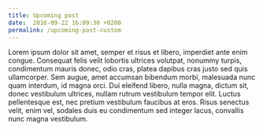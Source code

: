 ```yaml
---
title: Upcoming post
date:  2016-09-22 16:09:30 +0200
permalink: /upcoming-post-custom
---
```

Lorem ipsum dolor sit amet, semper et risus et libero, imperdiet ante enim congue. Consequat felis velit lobortis ultrices volutpat, nonummy turpis, condimentum mauris donec, odio cras, platea dapibus cras justo sed quis ullamcorper. Sem augue, amet accumsan bibendum morbi, malesuada nunc quam interdum, id magna orci. Dui eleifend libero, nulla magna, dictum sit, donec vestibulum ultrices, nullam rutrum vestibulum tempor elit. Luctus pellentesque est, nec pretium vestibulum faucibus at eros. Risus senectus velit, enim vel, sodales duis eu condimentum sed integer lacus, convallis nunc magna vestibulum.